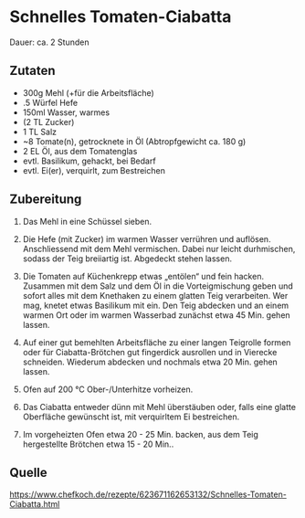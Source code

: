 # Schnelles Tomaten-Ciabatta

Dauer: ca. 2 Stunden

## Zutaten
- 300g Mehl (+für die Arbeitsfläche)
- .5 Würfel Hefe
- 150ml Wasser, warmes
- (2 TL Zucker)
- 1 TL Salz
- ~8 Tomate(n), getrocknete in Öl (Abtropfgewicht ca. 180 g)
- 2 EL Öl, aus dem Tomatenglas
- evtl. Basilikum, gehackt, bei Bedarf
- evtl.	Ei(er), verquirlt, zum Bestreichen

## Zubereitung

1. Das Mehl in eine Schüssel sieben.

2. Die Hefe (mit Zucker) im warmen Wasser verrühren und auflösen. Anschliessend mit dem Mehl vermischen. Dabei nur leicht durhmischen, sodass der Teig breiiartig ist. Abgedeckt stehen lassen.

3. Die Tomaten auf Küchenkrepp etwas „entölen“ und fein hacken. Zusammen mit dem Salz und dem Öl in die Vorteigmischung geben und sofort alles mit dem Knethaken zu einem glatten Teig verarbeiten. Wer mag, knetet etwas Basilikum mit ein. Den Teig abdecken und an einem warmen Ort oder im warmen Wasserbad zunächst etwa 45 Min. gehen lassen.

4. Auf einer gut bemehlten Arbeitsfläche zu einer langen Teigrolle formen oder für Ciabatta-Brötchen gut fingerdick ausrollen und in Vierecke schneiden. Wiederum abdecken und nochmals etwa 20 Min. gehen lassen.

5. Ofen auf 200 °C Ober-/Unterhitze vorheizen.

6. Das Ciabatta entweder dünn mit Mehl überstäuben oder, falls eine glatte Oberfläche gewünscht ist, mit verquirltem Ei bestreichen.

7. Im vorgeheizten Ofen etwa 20 - 25 Min. backen, aus dem Teig hergestellte Brötchen etwa 15 - 20 Min..

## Quelle
https://www.chefkoch.de/rezepte/623671162653132/Schnelles-Tomaten-Ciabatta.html
